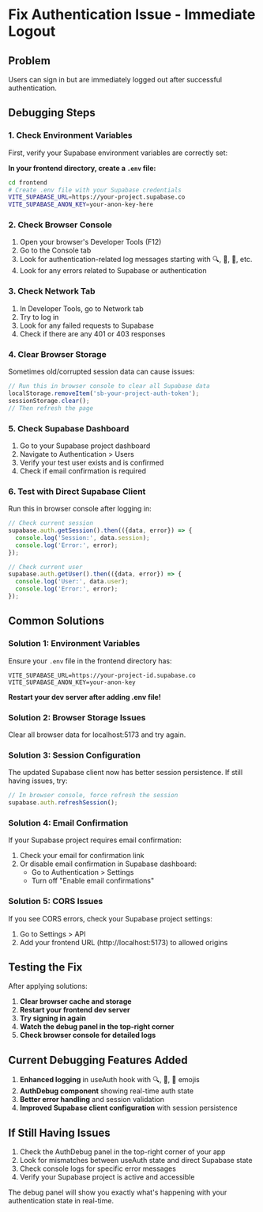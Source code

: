 # Fix Authentication Issue - Immediate Logout

## Problem
Users can sign in but are immediately logged out after successful authentication.

## Debugging Steps

### 1. Check Environment Variables
First, verify your Supabase environment variables are correctly set:

**In your frontend directory, create a `.env` file:**
```bash
cd frontend
# Create .env file with your Supabase credentials
VITE_SUPABASE_URL=https://your-project.supabase.co
VITE_SUPABASE_ANON_KEY=your-anon-key-here
```

### 2. Check Browser Console
1. Open your browser's Developer Tools (F12)
2. Go to the Console tab
3. Look for authentication-related log messages starting with 🔍, 🔑, 🔄, etc.
4. Look for any errors related to Supabase or authentication

### 3. Check Network Tab
1. In Developer Tools, go to Network tab
2. Try to log in
3. Look for any failed requests to Supabase
4. Check if there are any 401 or 403 responses

### 4. Clear Browser Storage
Sometimes old/corrupted session data can cause issues:
```javascript
// Run this in browser console to clear all Supabase data
localStorage.removeItem('sb-your-project-auth-token');
sessionStorage.clear();
// Then refresh the page
```

### 5. Check Supabase Dashboard
1. Go to your Supabase project dashboard
2. Navigate to Authentication > Users
3. Verify your test user exists and is confirmed
4. Check if email confirmation is required

### 6. Test with Direct Supabase Client
Run this in browser console after logging in:
```javascript
// Check current session
supabase.auth.getSession().then(({data, error}) => {
  console.log('Session:', data.session);
  console.log('Error:', error);
});

// Check current user
supabase.auth.getUser().then(({data, error}) => {
  console.log('User:', data.user);
  console.log('Error:', error);
});
```

## Common Solutions

### Solution 1: Environment Variables
Ensure your `.env` file in the frontend directory has:
```
VITE_SUPABASE_URL=https://your-project-id.supabase.co
VITE_SUPABASE_ANON_KEY=your-anon-key
```

**Restart your dev server after adding .env file!**

### Solution 2: Browser Storage Issues
Clear all browser data for localhost:5173 and try again.

### Solution 3: Session Configuration
The updated Supabase client now has better session persistence. If still having issues, try:
```javascript
// In browser console, force refresh the session
supabase.auth.refreshSession();
```

### Solution 4: Email Confirmation
If your Supabase project requires email confirmation:
1. Check your email for confirmation link
2. Or disable email confirmation in Supabase dashboard:
   - Go to Authentication > Settings
   - Turn off "Enable email confirmations"

### Solution 5: CORS Issues
If you see CORS errors, check your Supabase project settings:
1. Go to Settings > API
2. Add your frontend URL (http://localhost:5173) to allowed origins

## Testing the Fix

After applying solutions:

1. **Clear browser cache and storage**
2. **Restart your frontend dev server**
3. **Try signing in again**
4. **Watch the debug panel in the top-right corner**
5. **Check browser console for detailed logs**

## Current Debugging Features Added

1. **Enhanced logging** in useAuth hook with 🔍, 🔑, 🔄 emojis
2. **AuthDebug component** showing real-time auth state
3. **Better error handling** and session validation
4. **Improved Supabase client configuration** with session persistence

## If Still Having Issues

1. Check the AuthDebug panel in the top-right corner of your app
2. Look for mismatches between useAuth state and direct Supabase state
3. Check console logs for specific error messages
4. Verify your Supabase project is active and accessible

The debug panel will show you exactly what's happening with your authentication state in real-time. 